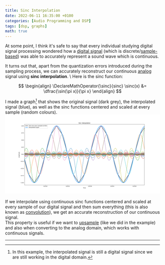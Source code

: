 ```yaml
---
title: Sinc Interpolation
date: 2022-06-11 16:35:00 +0100
categories: [Audio Programming and DSP]
tags: [dsp, graphs]
math: true
---
```


[digital signal]: https://en.wikipedia.org/wiki/Digital_signal
[analog]: https://en.wikipedia.org/wiki/Analog_signal
[sample-based]: https://youtu.be/cIQ9IXSUzuM?t=379


At some point, I think it's safe to say that every individual studying digital signal processing wondered how a [digital signal] (which is discrete/[sample-based]) was able to accurately represent a sound wave which is continuous.

It turns out that, apart from the quantization errors introduced during the sampling process, we can accurately reconstruct our continuous [analog] signal using **sinc interpolation**. \\
Here is the sinc function:

$$
\begin{align}
    \DeclareMathOperator{\sinc}{sinc}
    \sinc(x) &= \dfrac{\sin(\pi x)}{\pi x}
\end{align}
$$

I made a graph[^1] that shows the original signal (dark grey), the interpolated signal (blue), as well as the sinc functions centered and scaled at every sample (random colours). 
![](/assets/AudioProgrammingAndDSP/Sinc_Interpolation.png)

If we interpolate using continuous sinc functions centered and scaled at every sample of our digital signal and then sum everything (this is also known as [convolution](https://www.youtube.com/watch?v=QmcoPYUfbJ8)), we get an accurate reconstruction of our continuous signal. \
This property is useful if we want to [upsample](https://en.wikipedia.org/wiki/Upsampling) (like we did in the example) and also when converting to the analog domain, which works with continuous signals.

---

[^1]: In this example, the interpolated signal is still a digital signal since we are still working in the digital domain.